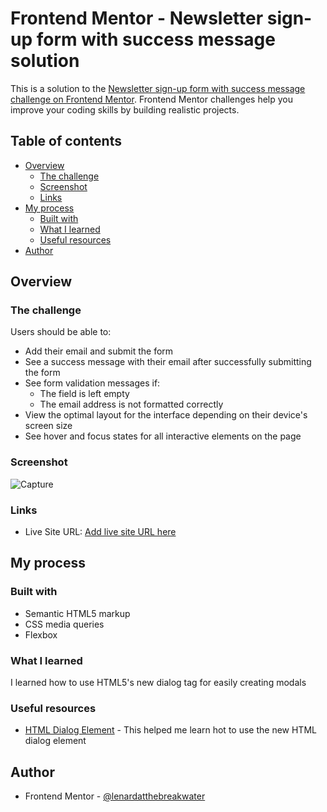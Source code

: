 # Frontend Mentor - Newsletter sign-up form with success message solution

This is a solution to the [Newsletter sign-up form with success message challenge on Frontend Mentor](https://www.frontendmentor.io/challenges/newsletter-signup-form-with-success-message-3FC1AZbNrv). Frontend Mentor challenges help you improve your coding skills by building realistic projects. 

## Table of contents

- [Overview](#overview)
  - [The challenge](#the-challenge)
  - [Screenshot](#screenshot)
  - [Links](#links)
- [My process](#my-process)
  - [Built with](#built-with)
  - [What I learned](#what-i-learned)
  - [Useful resources](#useful-resources)
- [Author](#author)

## Overview

### The challenge

Users should be able to:

- Add their email and submit the form
- See a success message with their email after successfully submitting the form
- See form validation messages if:
  - The field is left empty
  - The email address is not formatted correctly
- View the optimal layout for the interface depending on their device's screen size
- See hover and focus states for all interactive elements on the page

### Screenshot
![Capture](https://github.com/lenardatthebreakwater/newsletter-signup-with-success-message/assets/142602437/b3646581-5ab1-4635-aeb5-b87139ecef14)

### Links

- Live Site URL: [Add live site URL here](https://newsletter-signup-with-success-message.onrender.com/)

## My process

### Built with

- Semantic HTML5 markup
- CSS media queries
- Flexbox

### What I learned

I learned how to use HTML5's new dialog tag for easily creating modals


### Useful resources

- [HTML Dialog Element](https://blog.webdevsimplified.com/2023-04/html-dialog/) - This helped me learn hot to use the new HTML dialog element

## Author

- Frontend Mentor - [@lenardatthebreakwater](https://www.frontendmentor.io/profile/lenardatthebreakwater)
